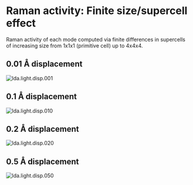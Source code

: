 Raman activity: Finite size/supercell effect
===

Raman activity of each mode computed via finite differences in supercells of increasing size from 1x1x1 (primitive cell) up to 4x4x4.

## 0.01 Å displacement

![lda.light.disp.001](lda.light.disp.001.png)

## 0.1 Å displacement

![lda.light.disp.010](lda.light.disp.010.png)

## 0.2 Å displacement

![lda.light.disp.020](lda.light.disp.020.png)

## 0.5 Å displacement

![lda.light.disp.050](lda.light.disp.050.png)
